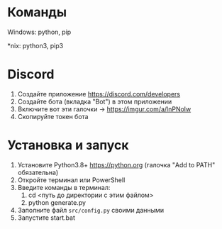# Команды
Windows: python, pip

*nix: python3, pip3

# Discord
1. Создайте приложение https://discord.com/developers
2. Создайте бота (вкладка "Bot") в этом приложении
3. Включите вот эти галочки -> https://imgur.com/a/lnPNolw
4. Скопируйте токен бота

# Установка и запуск
1. Установите Python3.8+ https://python.org (галочка "Add to PATH" обязательна)
2. Откройте терминал или PowerShell
3. Введите команды в терминал:
   1. cd <путь до директории с этим файлом>
   2. python generate.py
4. Заполните файл `src/config.py` своими данными
5. Запустите start.bat